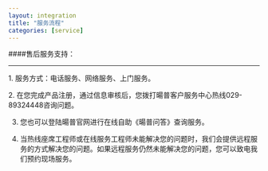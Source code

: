 ```yaml
---
layout: integration
title: "服务流程"
categories: [service]
---
```

####售后服务支持：
<hr/>
1. 服务方式：电话服务、网络服务、上门服务。
<p>
2. 在您完成产品注册，通过信息审核后，您拨打暘普客户服务中心热线029-89324448咨询问题。
<p>

3. 您也可以登陆暘普官网进行在线自助《暘普问答》查询服务。
<p>

4. 当热线座席工程师或在线服务工程师未能解决您的问题时，我们会提供远程服务的方式解决您的问题。如果远程服务仍然未能解决您的问题，您可以致电我们预约现场服务。

